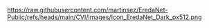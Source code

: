 https://raw.githubusercontent.com/martinsez/EredaNet-Public/refs/heads/main/CVI/Images/Icon_EredaNet_Dark_px512.png
